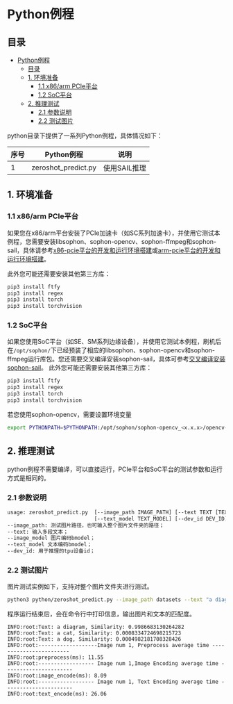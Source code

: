# Python例程

## 目录

- [Python例程](#python例程)
  - [目录](#目录)
  - [1. 环境准备](#1-环境准备)
    - [1.1 x86/arm PCIe平台](#11-x86arm-pcie平台)
    - [1.2 SoC平台](#12-soc平台)
  - [2. 推理测试](#2-推理测试)
    - [2.1 参数说明](#21-参数说明)
    - [2.2 测试图片](#22-测试图片)


python目录下提供了一系列Python例程，具体情况如下：

| 序号 | Python例程          | 说明         |
| ---- | ------------------- | ------------ |
| 1    | zeroshot_predict.py | 使用SAIL推理 |


## 1. 环境准备
### 1.1 x86/arm PCIe平台

如果您在x86/arm平台安装了PCIe加速卡（如SC系列加速卡），并使用它测试本例程，您需要安装libsophon、sophon-opencv、sophon-ffmpeg和sophon-sail，具体请参考[x86-pcie平台的开发和运行环境搭建](../../../docs/Environment_Install_Guide.md#3-x86-pcie平台的开发和运行环境搭建)或[arm-pcie平台的开发和运行环境搭建](../../../docs/Environment_Install_Guide.md#5-arm-pcie平台的开发和运行环境搭建)。

此外您可能还需要安装其他第三方库：

```bash
pip3 install ftfy
pip3 install regex
pip3 install torch
pip3 install torchvision
```
### 1.2 SoC平台
如果您使用SoC平台（如SE、SM系列边缘设备），并使用它测试本例程，刷机后在`/opt/sophon/`下已经预装了相应的libsophon、sophon-opencv和sophon-ffmpeg运行库包。您还需要交叉编译安装sophon-sail，具体可参考[交叉编译安装sophon-sail](../../../docs/Environment_Install_Guide.md#42-交叉编译安装sophon-sail)。
此外您可能还需要安装其他第三方库：
```bash
pip3 install ftfy
pip3 install regex
pip3 install torch
pip3 install torchvision
```

若您使用sophon-opencv，需要设置环境变量
```bash
export PYTHONPATH=$PYTHONPATH:/opt/sophon/sophon-opencv_<x.x.x>/opencv-python
```

## 2. 推理测试

python例程不需要编译，可以直接运行，PCIe平台和SoC平台的测试参数和运行方式是相同的。

### 2.1 参数说明

```bash
usage: zeroshot_predict.py  [--image_path IMAGE_PATH] [--text TEXT [TEXT ...]] [--image_model IMAGE_MODEL]         
                            [--text_model TEXT_MODEL] [--dev_id DEV_ID]
--image_path: 测试图片路径，也可输入整个图片文件夹的路径；
--text: 输入多段文本；
--image_model 图片编码bmodel；
--text_model 文本编码bmodel；
--dev_id: 用于推理的tpu设备id；
```

### 2.2 测试图片
图片测试实例如下，支持对整个图片文件夹进行测试。
```bash
python3 python/zeroshot_predict.py --image_path datasets --text "a diagram" "a dog" "a cat" --image_model models/BM1684X/clip_image_vitb32_bm1684x_f16_1b.bmodel --text_model models/BM1684X/clip_text_vitb32_bm1684x_f16_1b.bmodel --dev_id 0
```
程序运行结束后，会在命令行中打印信息，输出图片和文本的匹配度。

```
INFO:root:Text: a diagram, Similarity: 0.9986683130264282
INFO:root:Text: a cat, Similarity: 0.0008334724698215723
INFO:root:Text: a dog, Similarity: 0.0004982181708328426
INFO:root:-------------------Image num 1, Preprocess average time ------------------------
INFO:root:preprocess(ms): 11.55
INFO:root:------------------ Image num 1,Image Encoding average time ----------------------
INFO:root:image_encode(ms): 8.09
INFO:root:------------------ Image num 1, Text Encoding average time ----------------------
INFO:root:text_encode(ms): 26.06
```

